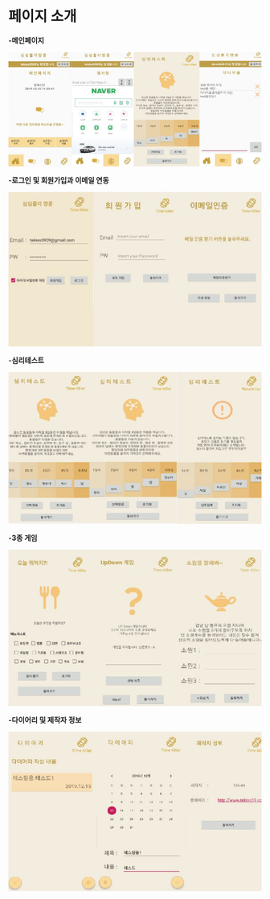 # 페이지 소개

**-메인페이지**
  
![캡처](https://github.com/tekies09/BoredPeanut/blob/master/img/BPImages.JPG)
  
**-로그인 및 회원가입과 이메일 연동**
  
![캡처](https://github.com/tekies09/BoredPeanut/blob/master/img/login3.JPG)
  
**-심리테스트**
  
![캡처](https://github.com/tekies09/BoredPeanut/blob/master/img/test3.JPG)
  
**-3종 게임**
  
![캡처](https://github.com/tekies09/BoredPeanut/blob/master/img/game3.JPG)

  
**-다이어리 및 제작자 정보**
  
  ![캡처](https://github.com/tekies09/BoredPeanut/blob/master/img/diary3.JPG)
